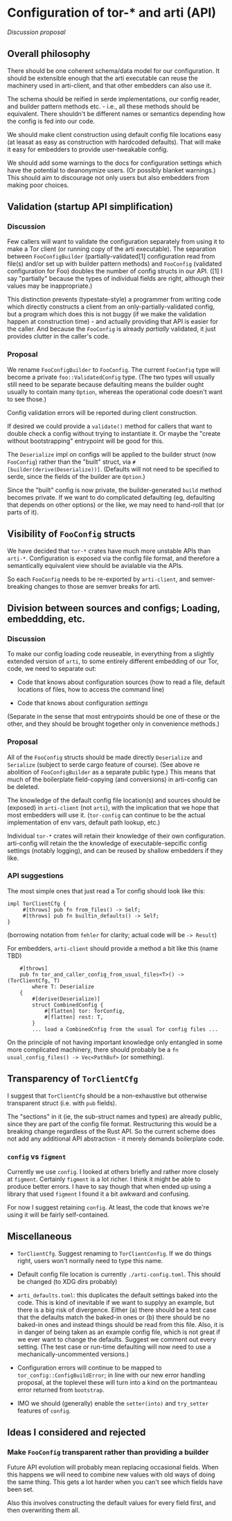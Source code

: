 # Configuration of tor-* and arti (API)

*Discussion proposal*

## Overall philosophy

There should be one coherent schema/data model for our configuration.  It should be extensible enough that the arti executable can reuse the machinery used in arti-client, and that other embedders can also use it.

The schema should be reified in serde implementations, our config reader, and builder pattern methods etc. - i.e., all these methods should be equivalent.  There shouldn't be different names or semantics depending how the config is fed into our code.

We should make client construction using default config file locations easy (at leasat as easy as construction with hardcoded defaults).  That will make it easy for embedders to provide user-tweakable config.

We should add some warnings to the docs for configuration settings which have the potential to deanonymize users.  (Or possibly blanket warnings.)  This should aim to discourage not only users but also embedders from making poor choices.

## Validation (startup API simplification)

### Discussion

Few callers will want to validate the configuration separately from using it to make a Tor client (or running copy of the arti executable).  The separation between `FooConfigBuilder` (partially-validated[1] configuration read from file(s) and/or set up with builder pattern methods) and `FooConfig` (validated configuration for Foo) doubles the number of config structs in our API.  ([1] I say "partially" because the types of individual fields are right, although their values may be inappropriate.)

This distinction prevents (typestate-style) a programmer from writing code which directly constructs a client from an only-partially-validated config, but a program which does this is not buggy (if we make the validation happen at construction time) - and actually providing that API is easier for the caller.  And because the `FooConfig` is already *partially* validated, it just provides clutter in the caller's code.

### Proposal

We rename `FooConfigBuilder` to `FooConfig`.  The current `FooConfig` type will become a private `foo::ValidatedConfig` type.  (The two types will usually still need to be separate because defaulting means the builder ought usually to contain many `Option`, whereas the operational code doesn't want to see those.)

Config validation errors will be reported during client construction.

If desired we could provide a `validate()` method for callers that want to double check a config without trying to instantiate it.  Or maybe the "create without bootstrapping" entrypoint will be good for this.

The `Deserialize` impl on configs will be applied to the builder struct (now `FooConfig`) rather than the "built" struct, via `#[builder(derive(Deserialize))]`.  (Defaults will not need to be specified to serde, since the fields of the builder are `Option`.)

Since the "built" config is now private, the builder-generated `build` method becomes private.  If we want to do complicated defaulting (eg, defaulting that depends on other options) or the like, we may need to hand-roll that (or parts of it).

## Visibility of `FooConfig` structs

We have decided that `tor-*` crates have much more unstable APIs than `arti-*`.  Configuration is exposed via the config file format, and therefore a semantically equivalent view should be avialable via the APIs.

So each `FooConfig` needs to be re-exported by `arti-client`, and semver-breaking changes to those are semver breaks for arti.

## Division between sources and configs; Loading, embeddding, etc.

### Discussion

To make our config loading code reuseable, in everything from a slightly extended version of `arti`, to some entirely different embedding of our Tor, code, we need to separate out:

 * Code that knows about configuration sources (how to read a file, default locations of files, how to access the command line)

 * Code that knows about configuration *settings*

(Separate in the sense that most entrypoints should be one of these or the other, and they should be brought together only in convenience methods.)

### Proposal

All of the `FooConfig` structs should be made directly `Deserialize` and `Serialize` (subject to serde cargo feature of course).  (See above re abolition of `FooConfigBuilder` as a separate public type.)  This means that much of the boilerplate field-copying (and conversions) in arti-config can be deleted.

The knowledge of the default config file location(s) and sources should be (exposed) in `arti-client` (not `arti`), with the implication that we hope that most embedders will use it.
(`tor-config` can continue to be the actual implementation of env vars, default path lookup, etc.)

Individual `tor-*` crates will retain their knowledge of their own configuration.  arti-config will retain the the knowledge of executable-sepcific config settings (notably logging), and can be reused by shallow embedders if they like.

### API suggestions

The most simple ones that just read a Tor config should look like this:

```
impl TorClientCfg {
     #[throws] pub fn from_files() -> Self;
     #[throws] pub fn builtin_defaults() -> Self;
}
```
(borrowing notation from `fehler` for clarity; actual code will be `-> Result`)

For embedders, `arti-client` should provide a method a bit like this
(name TBD)
```
    #]throws]
    pub fn tor_and_caller_config_from_usual_files<T>() -> (TorClientCfg, T)
        where T: Deserialize
    {
        #[derive(Deserialize)]
        struct CombinedConfig {
            #[flatten] tor: TorConfig,
            #[flatten] rest: T,
        }
        ... load a CombinedCnfig from the usual Tor config files ...
```

On the principle of not having important knowledge only entangled in some more complicated machinery, there should probably be a ```fn usual_config_files() -> Vec<PathBuf>``` (or something).

## Transparency of `TorClientCfg`

I suggest that `TorClientCfg` should be a non-exhaustive but otherwise transparent struct (i.e. with `pub` fields).

The "sections" in it (ie, the sub-struct names and types) are already public, since they are part of the config file format.   Restructuring this would be a breaking change regardless of the Rust API.  So the current scheme does not add any additional API abstraction - it merely demands boilerplate code.

### `config` vs `figment`

Currently we use `config`.  I looked at others briefly and rather more closely at `figment`.  Certainly `figment` is a lot richer.  I think it might be able to produce better errors.  I have to say though that when ended up using a library that used `figment` I found it a bit awkward and confusing.

For now I suggest retaining `config`.  At least, the code that knows we're using it will be fairly self-contained.

## Miscellaneous

 * `TorClientCfg`.  Suggest renaming to `TorClientConfig`.  If we do things right, users won't normally need to type this name.

 * Default config file location is currently `./arti-config.toml`.  This should 
be changed (to XDG dirs probably)

 * `arti_defaults.toml`: this duplicates the default settings baked into the code.  This is kind of inevitable if we want to supplyy an example, but there is a big risk of divergence.  Either (a) there should be a test case that the defaults match the baked-in ones or (b) there should be no baked-in ones and instead things should be read from this file.  Also, it is in danger of being taken as an example config file, which is not great if we ever want to change the defaults.  Suggest we comment out every setting.  (The test case or run-time defaulting will now need to use a mechanically-uncommented versions.)

 * Configuration errors will continue to be mapped to `tor_config::ConfigBuildError`; in line with our new error handling proposal, at the toplevel these will turn into a kind on the portmanteau error returned from `bootstrap`.

 * IMO we should (generally) enable the `setter(into)` and `try_setter` features of `config`.

## Ideas I considered and rejected

### Make `FooConfig` transparent rather than providing a builder

Future API evolution will probably mean replacing occasional fields.  When this happens we will need to combine new values with old ways of doing the same thing.  This gets a lot harder when you can't see which fields have been set.

Also this involves constructing the default values for every field first, and then overwriting them all.

